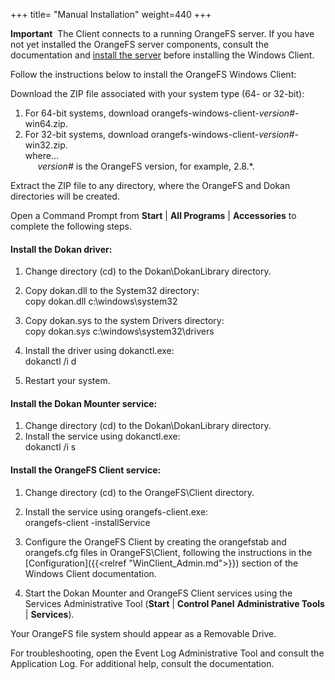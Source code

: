 +++
title= "Manual Installation"
weight=440
+++

**Important**  The Client connects to a running OrangeFS server. If you
have not yet installed the OrangeFS server components, consult the
documentation and [install the server](Add_Server(s).htm) before
installing the Windows Client.

Follow the instructions below to install the OrangeFS Windows Client:

Download the ZIP file associated with your system type (64- or 32-bit):

1.  For 64-bit systems, download
    orangefs-windows-client-*version\#*-win64.zip.
2.  For 32-bit systems, download
    orangefs-windows-client-*version\#*-win32.zip.\
     where...\
          *version\#* is the OrangeFS version, for example, 2.8.\*.

Extract the ZIP file to any directory, where the OrangeFS and Dokan
directories will be created.

Open a Command Prompt from **Start** | **All Programs** |
**Accessories** to complete the following steps.

#### Install the Dokan driver:

1.  Change directory (cd) to the Dokan\\DokanLibrary directory.

2.  Copy dokan.dll to the System32 directory: <br> copy dokan.dll c:\\windows\\system32

3.  Copy dokan.sys to the system Drivers directory: <br> copy dokan.sys c:\\windows\\system32\\drivers

4.  Install the driver using dokanctl.exe: <br> dokanctl /i d

5.  Restart your system.

#### Install the Dokan Mounter service:

1.  Change directory (cd) to the Dokan\\DokanLibrary directory.
2.  Install the service using dokanctl.exe: <br> dokanctl /i s

#### Install the OrangeFS Client service:

1.  Change directory (cd) to the OrangeFS\\Client directory.
2.  Install the service using orangefs-client.exe: <br> orangefs-client -installService

3.  Configure the OrangeFS Client by creating the orangefstab and orangefs.cfg files in OrangeFS\\Client, following the instructions in the [Configuration]({{<relref "WinClient_Admin.md">}}) section of the Windows Client documentation.
4.  Start the Dokan Mounter and OrangeFS Client services using the Services Administrative Tool (**Start** | **Control Panel** **Administrative Tools** | **Services**).

Your OrangeFS file system should appear as a Removable Drive.

For troubleshooting, open the Event Log Administrative Tool and consult
the Application Log. For additional help, consult the documentation.

 

 

 

 

 

 

 

 

 
